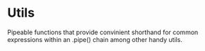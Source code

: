 # Utils

Pipeable functions that provide convinient shorthand for common expressions within an .pipe() chain among other handy utils.
